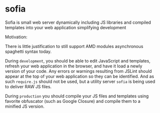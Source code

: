 # sofia
Sofia is small web server dynamically including JS libraries and compiled templates into your web application simplifying development

Motivation:

There is little justification to still support AMD modules asynchronous spaghetti syntax today.

During `development`, you should be able to edit JavaScript and templates, refresh your web application in the browser, and have it load a newly version of your code. Any errors or warnings resulting from JSLint should appear at the top of your web application so they can be  identified. And as such `require.js` should not be used, but a utility server `sofia` is being used to deliver RAW JS files.

During `production` you should compile your JS files and templates using favorite obfuscator (such as Google Closure) and compile them to a minified JS version.
